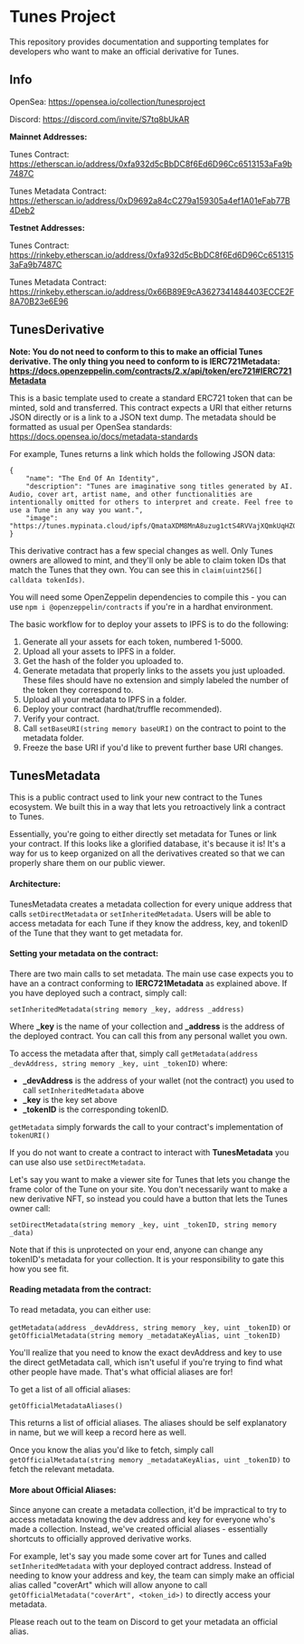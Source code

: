 # Tunes Project

This repository provides documentation and supporting templates for developers who want to make an official derivative for Tunes.

## Info

OpenSea: https://opensea.io/collection/tunesproject

Discord: https://discord.com/invite/S7tq8bUkAR

**Mainnet Addresses:**

Tunes Contract: https://etherscan.io/address/0xfa932d5cBbDC8f6Ed6D96Cc6513153aFa9b7487C

Tunes Metadata Contract: https://etherscan.io/address/0xD9692a84cC279a159305a4ef1A01eFab77B4Deb2

**Testnet Addresses:**

Tunes Contract: https://rinkeby.etherscan.io/address/0xfa932d5cBbDC8f6Ed6D96Cc6513153aFa9b7487C

Tunes Metadata Contract: https://rinkeby.etherscan.io/address/0x66B89E9cA3627341484403ECCE2F8A70B23e6E96

## TunesDerivative

**Note: You do not need to conform to this to make an official Tunes derivative. The only thing you need to conform to is IERC721Metadata: https://docs.openzeppelin.com/contracts/2.x/api/token/erc721#IERC721Metadata**

This is a basic template used to create a standard ERC721 token that can be minted, sold and transferred. This contract expects a URI that either returns JSON directly or is a link to a JSON text dump. The metadata should be formatted as usual per OpenSea standards: https://docs.opensea.io/docs/metadata-standards

For example, Tunes returns a link which holds the following JSON data:
```
{
    "name": "The End Of An Identity", 
    "description": "Tunes are imaginative song titles generated by AI. Audio, cover art, artist name, and other functionalities are intentionally omitted for others to interpret and create. Feel free to use a Tune in any way you want.", 
    "image": "https://tunes.mypinata.cloud/ipfs/QmataXDM8MnA8uzug1ctS4RVVajXQmkUqHZGdcvVje4msN/1.png"
}
```

This derivative contract has a few special changes as well. Only Tunes owners are allowed to mint, and they'll only be able to claim token IDs that match the Tunes that they own. You can see this in `claim(uint256[] calldata tokenIds)`.

You will need some OpenZeppelin dependencies to compile this - you can use `npm i @openzeppelin/contracts` if you're in a hardhat environment.

The basic workflow for to deploy your assets to IPFS is to do the following:

1. Generate all your assets for each token, numbered 1-5000.
2. Upload all your assets to IPFS in a folder.
3. Get the hash of the folder you uploaded to.
4. Generate metadata that properly links to the assets you just uploaded. These files should have no extension and simply labeled the number of the token they correspond to.
5. Upload all your metadata to IPFS in a folder.
6. Deploy your contract (hardhat/truffle recommended).
7. Verify your contract.
6. Call `setBaseURI(string memory baseURI)` on the contract to point to the metadata folder.
7. Freeze the base URI if you'd like to prevent further base URI changes.

## TunesMetadata

This is a public contract used to link your new contract to the Tunes ecosystem. We built this in a way that lets you retroactively link a contract to Tunes.

Essentially, you're going to either directly set metadata for Tunes or link your contract. If this looks like a glorified database, it's because it is! It's a way for us to keep organized on all the derivatives created so that we can properly share them on our public viewer.

#### Architecture:

TunesMetadata creates a metadata collection for every unique address that calls `setDirectMetadata` or `setInheritedMetadata`. Users will be able to access metadata for each Tune if they know the address, key, and tokenID of the Tune that they want to get metadata for.

#### Setting your metadata on the contract:

There are two main calls to set metadata. The main use case expects you to have an a contract conforming to **IERC721Metadata** as explained above. If you have deployed such a contract, simply call:

`setInheritedMetadata(string memory _key, address _address)`

Where **_key** is the name of your collection and **_address** is the address of the deployed contract. You can call this from any personal wallet you own.

To access the metadata after that, simply call `getMetadata(address _devAddress, string memory _key, uint _tokenID)` where:

- **_devAddress** is the address of your wallet (not the contract) you used to call `setInheritedMetadata` above
- **_key** is the key set above
- **_tokenID** is the corresponding tokenID.

`getMetadata` simply forwards the call to your contract's implementation of `tokenURI()`

If you do not want to create a contract to interact with **TunesMetadata** you can use also use `setDirectMetadata`.

Let's say you want to make a viewer site for Tunes that lets you change the frame color of the Tune on your site. You don't necessarily want to make a new derivative NFT, so instead you could have a button that lets the Tunes owner call:

`setDirectMetadata(string memory _key, uint _tokenID, string memory _data)`

Note that if this is unprotected on your end, anyone can change any tokenID's metadata for your collection. It is your responsibility to gate this how you see fit.


#### Reading metadata from the contract:

To read metadata, you can either use: 

`getMetadata(address _devAddress, string memory _key, uint _tokenID)` 
or 
`getOfficialMetadata(string memory _metadataKeyAlias, uint _tokenID)`

You'll realize that you need to know the exact devAddress and key to use the direct getMetadata call, which isn't useful if you're trying to find what other people have made. That's what official aliases are for!

To get a list of all official aliases:

`getOfficialMetadataAliases()`

This returns a list of official aliases. The aliases should be self explanatory in name, but we will keep a record here as well.

Once you know the alias you'd like to fetch, simply call `getOfficialMetadata(string memory _metadataKeyAlias, uint _tokenID)` to fetch the relevant metadata.

#### More about Official Aliases:

Since anyone can create a metadata collection, it'd be impractical to try to access metadata knowing the dev address and key for everyone who's made a collection. Instead, we've created official aliases - essentially shortcuts to officially approved derivative works.

For example, let's say you made some cover art for Tunes and called `setInheritedMetadata` with your deployed contract address. Instead of needing to know your address and key, the team can simply make an official alias called "coverArt" which will allow anyone to call `getOfficialMetadata("coverArt", <token_id>)` to directly access your metadata.

Please reach out to the team on Discord to get your metadata an official alias. 


